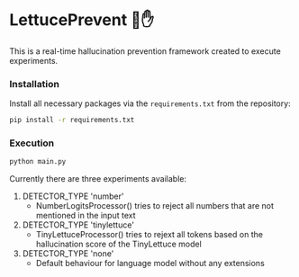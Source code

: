 # LettucePrevent 🥬✋
This is a real-time hallucination prevention framework created to execute experiments.


### Installation
Install all necessary packages via the `requirements.txt` from the repository:
```bash
pip install -r requirements.txt
```

### Execution

```bash
python main.py
```

Currently there are three experiments available:
1. DETECTOR_TYPE 'number'
   - NumberLogitsProcessor() tries to reject all numbers that are not mentioned in the input text
2. DETECTOR_TYPE 'tinylettuce' 
   -  TinyLettuceProcessor() tries to rejext all tokens based on the hallucination score of the TinyLettuce model
3. DETECTOR_TYPE 'none'
   - Default behaviour for language model without any extensions



